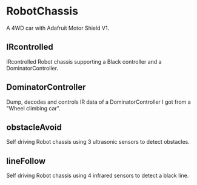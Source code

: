 # RobotChassis
A 4WD car with Adafruit Motor Shield V1.

## IRcontrolled
IRcontrolled Robot chassis supporting a Black controller and a DominatorController.

## DominatorController
Dump, decodes and controls IR data of a DominatorController I got from a "Wheel climbing car".

## obstacleAvoid
Self driving Robot chassis using 3 ultrasonic sensors to detect obstacles.

## lineFollow
Self driving Robot chassis using 4 infrared sensors to detect a black line.
